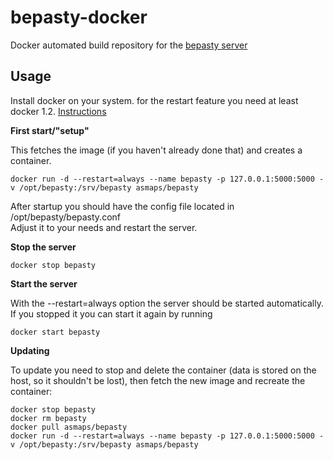 # bepasty-docker

Docker automated build repository for the [bepasty server](https://github.com/bepasty/bepasty-server)

## Usage

Install docker on your system. for the restart feature you need at least docker 1.2.
[Instructions](http://docs.docker.com/installation/)


**First start/"setup"**

This fetches the image (if you haven't already done that) and creates a container.
```
docker run -d --restart=always --name bepasty -p 127.0.0.1:5000:5000 -v /opt/bepasty:/srv/bepasty asmaps/bepasty
```
After startup you should have the config file located in /opt/bepasty/bepasty.conf  
Adjust it to your needs and restart the server.

**Stop the server**

```
docker stop bepasty
```

**Start the server**

With the --restart=always option the server should be started automatically. If you stopped it you can start it again by
running
```
docker start bepasty
```

**Updating**

To update you need to stop and delete the container (data is stored on the host, so it shouldn't be lost), then fetch
the new image and recreate the container:
```
docker stop bepasty
docker rm bepasty
docker pull asmaps/bepasty
docker run -d --restart=always --name bepasty -p 127.0.0.1:5000:5000 -v /opt/bepasty:/srv/bepasty asmaps/bepasty
```
